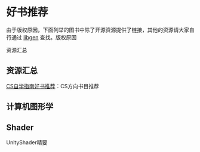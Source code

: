 # 好书推荐

由于版权原因，下面列举的图书中除了开源资源提供了链接，其他的资源请大家自行通过 [libgen](http://libgen.is/) 查找。版权原因

资源汇总

## 资源汇总

[CS自学指南好书推荐](https://csdiy.wiki/%E5%A5%BD%E4%B9%A6%E6%8E%A8%E8%8D%90/#_2)：CS方向书目推荐

## 计算机图形学


## Shader

UnityShader精要
